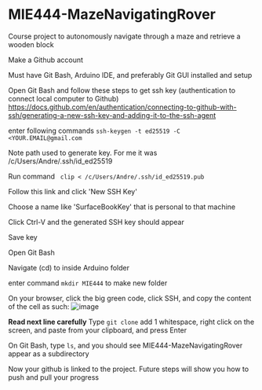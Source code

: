 # MIE444-MazeNavigatingRover
Course project to autonomously navigate through a maze and retrieve a wooden block

Make a Github account

Must have Git Bash, Arduino IDE, and preferably Git GUI installed and setup

Open Git Bash and follow these steps to get ssh key (authentication to connect local computer to Github) https://docs.github.com/en/authentication/connecting-to-github-with-ssh/generating-a-new-ssh-key-and-adding-it-to-the-ssh-agent

enter following commands
`ssh-keygen -t ed25519 -C <YOUR.EMAIL@gmail.com`

Note path used to generate key. For me it was /c/Users/Andre/.ssh/id_ed25519

Run command ` clip < /c/Users/Andre/.ssh/id_ed25519.pub`

Follow this link and click 'New SSH Key'

Choose a name like 'SurfaceBookKey' that is personal to that machine

Click Ctrl-V and the generated SSH key should appear

Save key

Open Git Bash

Navigate (cd) to inside Arduino folder

enter command `mkdir MIE444` to make new folder

On your browser, click the big green code, click SSH, and copy the content of the cell as such: ![image](https://user-images.githubusercontent.com/68564062/194407265-92a315af-f8ea-46d6-bb84-b194fa2f0869.png)

**Read next line carefully**
Type `git clone` add 1 whitespace, right click on the screen, and paste from your clipboard, and press Enter

On Git Bash, type `ls`, and you should see MIE444-MazeNavigatingRover appear as a subdirectory

Now your github is linked to the project. Future steps will show you how to push and pull your progress
